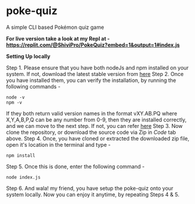 # poke-quiz
A simple CLI based Pokémon quiz game

**For live version take a look at my Repl at - https://replit.com/@ShiviPro/PokeQuiz?embed=1&output=1#index.js**

**Setting Up locally**

Step 1. Please ensure that you have both nodeJs and npm installed on your system. If not, download the latest stable version from [here](https://www.npmjs.com/get-npm)
Step 2. Once you have installed them, you can verify the installation, by running the following commands -
```
node -v
npm -v
```
If they both return valid version names in the format vXY.AB.PQ where X,Y,A,B,P,Q can be any number from 0-9, then they are installed correctly, and we can move to the next step. If not, you can refer [here](https://docs.npmjs.com/common-errors#broken-npm-installation)
Step 3. Now clone the repository, or download the source code via Zip in *Code* tab above.
Step 4. Once, you have cloned or extracted the downloaded zip file, open it's location in the terminal and type -
```
npm install
```
Step 5. Once this is done, enter the following command - 
```
node index.js
```
Step 6. And wala! my friend, you have setup the poke-quiz onto your system locally. Now you can enjoy it anytime, by repeating Steps 4 & 5.

